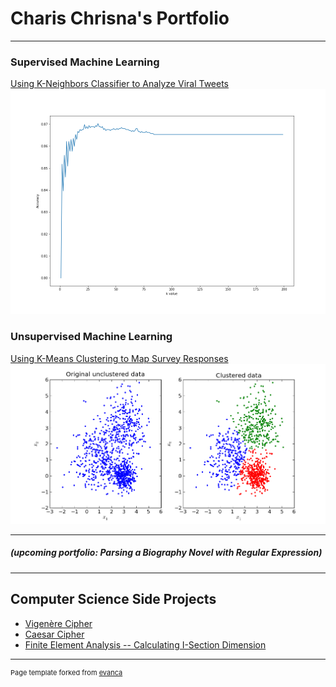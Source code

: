 # Charis Chrisna's Portfolio

---
### **Supervised Machine Learning**
[Using K-Neighbors Classifier to Analyze Viral Tweets](/supervisedml_twitter)
<img src="images/1to200.png"/>

### **Unsupervised Machine Learning**
[Using K-Means Clustering to Map Survey Responses](/unsupervisedml)
<img src="images/unsupervisedml.png"/>

---

##### (upcoming portfolio: Parsing a Biography Novel with Regular Expression)

---

## Computer Science Side Projects

- [Vigenère Cipher](/vigenerecipher)
- [Caesar Cipher](/caesarcipher)
- [Finite Element Analysis -- Calculating I-Section Dimension](/fea)

---

<p style="font-size:11px">Page template forked from <a href="https://github.com/evanca/quick-portfolio">evanca</a></p>
<!-- Remove above link if you don't want to attibute -->
